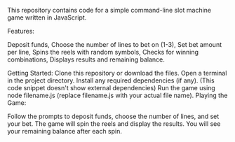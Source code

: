 This repository contains code for a simple command-line slot machine game written in JavaScript.

Features:

Deposit funds,
Choose the number of lines to bet on (1-3),
Set bet amount per line,
Spins the reels with random symbols,
Checks for winning combinations,
Displays results and remaining balance.

Getting Started:
Clone this repository or download the files.
Open a terminal in the project directory.
Install any required dependencies (if any). (This code snippet doesn't show external dependencies)
Run the game using node filename.js (replace filename.js with your actual file name).
Playing the Game:

Follow the prompts to deposit funds, choose the number of lines, and set your bet.
The game will spin the reels and display the results.
You will see your remaining balance after each spin.
